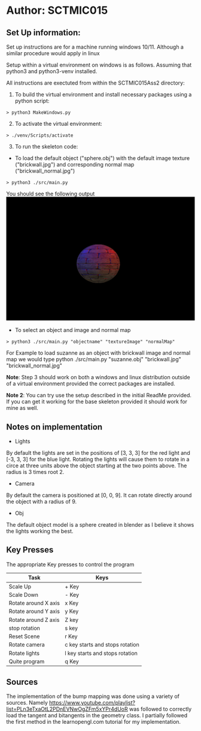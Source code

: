 # Author: SCTMIC015

## Set Up information:

Set up instructions are for a machine running windows 10/11. Although a similar procedure would apply in linux

Setup within a virtual environment on windows is as follows.
Assuming that python3 and python3-venv installed.

All instructions are exectuted from within the SCTMIC015Ass2 directory:

1) To build the virtual environment and install necessary packages using a python script:

```
> python3 MakeWindows.py
```

2) To activate the virtual environment:

```
> ./venv/Scripts/activate

```

3) To run the skeleton code:

- To load the default object ("sphere.obj") with the default image texture ("brickwall.jpg") and corresponding normal map ("brickwall_normal.jpg")
```
> python3 ./src/main.py
```

You should see the following output
![Default Ouput](./resources/example_output.png)

- To select an object and image and normal map

```
> python3 ./src/main.py "objectname" "textureImage" "normalMap"
```
For Example to load suzanne as an object with brickwall image and normal map we would type python ./src/main.py "suzanne.obj" "brickwall.jpg" "brickwall_normal.jpg"

**Note**: Step 3 should work on both a windows and linux distribution outside of a virtual environment 
provided the correct packages are installed.

**Note 2**: You can try use the setup described in the initial ReadMe provided. If you can get it 
working for the base skeleton provided it should work for mine as well. 

## Notes on implementation

- Lights

By default the lights are set in the positions of [3, 3, 3] for the red light and [-3, 3, 3] for the blue light.
Rotating the lights will cause them to rotate in a circe at three units above the object starting at the two points
above. The radius is 3 times root 2.  

- Camera

By default the camera is positioned at [0, 0, 9]. It can rotate directly around the object with a radius of 9. 

- Obj

The default object model is a sphere created in blender as I believe it shows the lights working the best.

## Key Presses
 
The appropriate Key presses to control the program

Task | Keys |
--- | --- |
Scale Up | + Key  |
Scale Down | - Key |
Rotate around X axis | x Key |
Rotate around Y axis | y Key |
Rotate around Z axis | Z key |
stop rotation | s key |
Reset Scene | r Key|
Rotate camera | c key starts and stops rotation|
Rotate lights |l key starts and stops rotation|
Quite program | q Key |

## Sources 

The implementation of the bump mapping was done using a variety of sources. Namely https://www.youtube.com/playlist?list=PLn3eTxaOtL2PDnEVNwOgZFm5xYPr4dUoR was followed 
to correctly load the tangent and bitangents in the geometry class. I partially followed the first method in the
learnopengl.com tutorial for my implementation. 